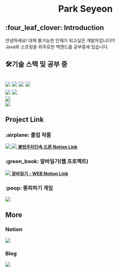 <h1 align="center"> Park Seyeon</h1>
<h2> :four_leaf_clover: Introduction </h2>
안녕하세요! 대체 불가능한 인재가 되고싶은 개발자입니다!!!
<br>
Java와 스프링을 위주로한 백엔드를 공부중에 있습니다.

<h2> 🛠기술 스택 및 공부 중<h2>
<p>
  <img src="https://img.shields.io/badge/Python-3766AB?style=flat-square&logo=Python&logoColor=white" margin-left:10px; margin-right:10px/>
  <img src="https://img.shields.io/badge/Java-007396?style=flat-square&logo=Java&logoColor=white"/>
  <img src="https://img.shields.io/badge/C++-00599C?style=flat-square&logo=C%2B%2B&logoColor=white"/>
  <img src="https://img.shields.io/badge/C-A8B9CC?style=flat-square&logo=C&logoColor=white"/>
  <br>
  <img src="https://img.shields.io/badge/SpringBoot-6DB33F?style=flat-square&logo=Spring&logoColor=white"/>
  <img src="https://img.shields.io/badge/-Pytorch-%23EE4C2C?style=flat-square&logo=Pytorch&logoColor=white">
  <br>
  <img src="https://img.shields.io/badge/mariaDB-003545?style=for-the-badge&logo=mariaDB&logoColor=white">
  <br>
  <img src="https://img.shields.io/badge/amazonaws-232F3E?style=for-the-badge&logo=amazonaws&logoColor=white">
</p>
  
  <h2> Project Link </h2>
  <p>
    <h3>:airplane: 졸업 작품 </h3>
    <a href="https://github.com/parksey/graduationProject">
      <img src="https://img.shields.io/badge/-Drone AI & Process-orange?style=for-the-badge">
    </a>
    <a href="https://github.com/parksey/licenseplate-web">
      <img src="https://img.shields.io/badge/-Drone WEB-orange?style=for-the-badge">
    </a>
    <a href="https://season-aster-fea.notion.site/b172ffa314984600beda16e0fc521906?v=6fda7b7e309d4381a058a8c839bcd00b&p=4b5250e06bb4444a8dc8ce94b225dc12&pm=s"> <b>불법주차단속 드론 Notion Link</b></a>
    <br>
    <h3>:green_book: 알바일기(웹 프로젝트) </h3>  
    <a href="https://github.com/parksey/ArbeitDiary">
      <img src="https://img.shields.io/badge/-Arbet Diary-green?style=for-the-badge">
    </a>
    <a href="https://season-aster-fea.notion.site/b172ffa314984600beda16e0fc521906?v=6fda7b7e309d4381a058a8c839bcd00b&p=00b7c6318afb4dd2a78c3f2d46a6535d&pm=s"> <b>알바일기 - WEB Notion Link </a>
    <br>
    <h3>:poop: 똥피하기 게임</h3>  
    <a href="https://github.com/parksey/ArbeitDiary">
      <img src="https://img.shields.io/badge/-Avoid Poop Game-brown?style=for-the-badge">
    </a>
    
    
  </p>

  
<h2> More </h2>
  <h3> Notion </h3>
<a href="https://season-aster-fea.notion.site/b172ffa314984600beda16e0fc521906?v=6fda7b7e309d4381a058a8c839bcd00b">
  <img src="https://img.shields.io/badge/-Notion Link-%235f5f5f?style=for-the-badge&logo=Notion&logoColor=white">
  </a>

  <h3> Blog </h3>
  <a href="https://pseyeon9901.tistory.com/">
  <img src="https://img.shields.io/badge/-Tistory Link-%ffffff?style=for-the-badge&logo=Tistory&logoColor=white">
  </a>

